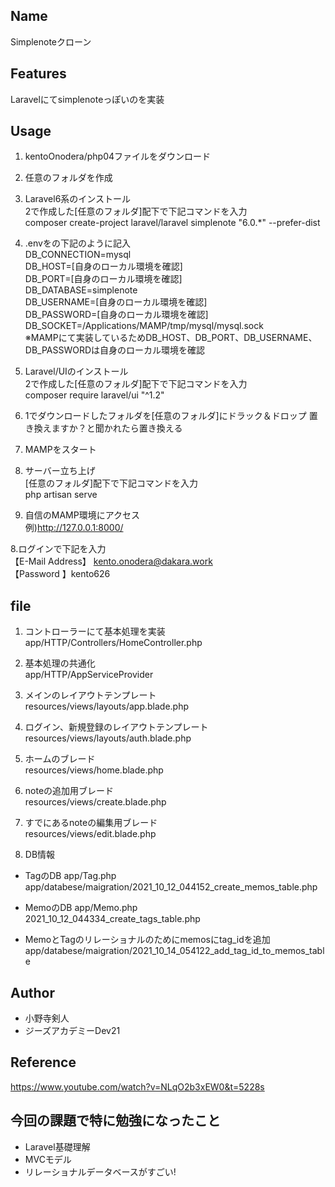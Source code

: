 ## Name
Simplenoteクローン

## Features
Laravelにてsimplenoteっぽいのを実装

## Usage 
1. kentoOnodera/php04ファイルをダウンロード<br>
2. 任意のフォルダを作成
3. Laravel6系のインストール<br>
2で作成した[任意のフォルダ]配下で下記コマンドを入力<br>
composer create-project laravel/laravel simplenote "6.0.*" --prefer-dist<br>

3. .envをの下記のように記入<br>
DB_CONNECTION=mysql<br>
DB_HOST=[自身のローカル環境を確認]<br>
DB_PORT=[自身のローカル環境を確認]<br>
DB_DATABASE=simplenote<br>
DB_USERNAME=[自身のローカル環境を確認]<br>
DB_PASSWORD=[自身のローカル環境を確認]<br>
DB_SOCKET=/Applications/MAMP/tmp/mysql/mysql.sock<br>
※MAMPにて実装しているためDB_HOST、DB_PORT、DB_USERNAME、DB_PASSWORDは自身のローカル環境を確認<br>

4. Laravel/UIのインストール<br>
2で作成した[任意のフォルダ]配下で下記コマンドを入力<br>
composer require laravel/ui "^1.2"<br>

5. 1でダウンロードしたフォルダを[任意のフォルダ]にドラック＆ドロップ
置き換えますか？と聞かれたら置き換える

5. MAMPをスタート<br>

6. サーバー立ち上げ<br>
[任意のフォルダ]配下で下記コマンドを入力<br>
php artisan serve<br>

7. 自信のMAMP環境にアクセス<br>
例)http://127.0.0.1:8000/<br>

8.ログインで下記を入力<br>
【E-Mail Address】 kento.onodera@dakara.work<br>
【Password 】kento626<br>

## file
1. コントローラーにて基本処理を実装<br>
app/HTTP/Controllers/HomeController.php

2. 基本処理の共通化<br>
app/HTTP/AppServiceProvider

3. メインのレイアウトテンプレート<br>
resources/views/layouts/app.blade.php

4. ログイン、新規登録のレイアウトテンプレート<br>
resources/views/layouts/auth.blade.php

5.  ホームのブレード<br>
resources/views/home.blade.php

6. noteの追加用ブレード<br>
resources/views/create.blade.php

7. すでにあるnoteの編集用ブレード<br>
resources/views/edit.blade.php

8. DB情報<br>
* TagのDB
  app/Tag.php<br>
  app/databese/maigration/2021_10_12_044152_create_memos_table.php


* MemoのDB
  app/Memo.php<br>
  2021_10_12_044334_create_tags_table.php

* MemoとTagのリレーショナルのためにmemosにtag_idを追加<br>
app/databese/maigration/2021_10_14_054122_add_tag_id_to_memos_table

## Author
* 小野寺剣人
* ジーズアカデミーDev21
 
## Reference
https://www.youtube.com/watch?v=NLqO2b3xEW0&t=5228s

## 今回の課題で特に勉強になったこと
* Laravel基礎理解
* MVCモデル
* リレーショナルデータベースがすごい!






